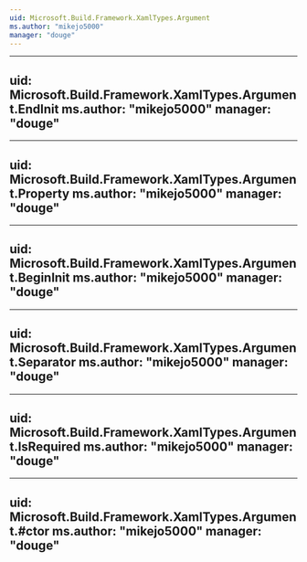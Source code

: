 ```yaml
---
uid: Microsoft.Build.Framework.XamlTypes.Argument
ms.author: "mikejo5000"
manager: "douge"
---
```


---
uid: Microsoft.Build.Framework.XamlTypes.Argument.EndInit
ms.author: "mikejo5000"
manager: "douge"
---

---
uid: Microsoft.Build.Framework.XamlTypes.Argument.Property
ms.author: "mikejo5000"
manager: "douge"
---

---
uid: Microsoft.Build.Framework.XamlTypes.Argument.BeginInit
ms.author: "mikejo5000"
manager: "douge"
---

---
uid: Microsoft.Build.Framework.XamlTypes.Argument.Separator
ms.author: "mikejo5000"
manager: "douge"
---

---
uid: Microsoft.Build.Framework.XamlTypes.Argument.IsRequired
ms.author: "mikejo5000"
manager: "douge"
---

---
uid: Microsoft.Build.Framework.XamlTypes.Argument.#ctor
ms.author: "mikejo5000"
manager: "douge"
---

